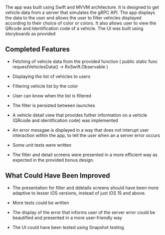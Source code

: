 
The app was built using Swift and MVVM architecture. 
It is designed to get vehicle data from a server that simulates the gRPC API. 
The app displays the data to the user and allows the user to filter vehicles displayed according to their choice of color or colors.
It also allows user to view the QRcode and Identification code of a vehicle.
The UI was built using storyboards as provided

## Completed Features

- Fetching of vehicle data from the provided function ( public static func requestVehiclesData() -> RxSwift.Observable<Data> )

- Displaying the list of vehicles to users

- Filtering vehicle list by the color 

- User can know when the list is filtered

- The filter is persisted between launches

- A vehicle detail view that provides futher information on a vehicle (QRcode and identification code) was implemented

- An error messgae is displayed in a way that does not interupt user interaction within the app, to tell the user when an a server error occurs

- Some unit tests were written 

- The filter and detail screens were presented in a more efficient way as expected in the provided bonus design.


## What Could Have Been Improved 

- The presentation for filter and ddetails screens should have been more adaptive to lesser iOS versions, instead of just iOS 15 and above.

- More tests could be written 

- The display of the error that informs user of the server error could be beautified and presented in a more user-friendly way

- The UI could have been tested using Snapshot testing.


